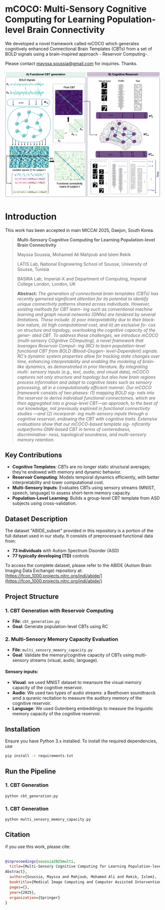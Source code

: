 # mCOCO: Multi-Sensory Cognitive Computing for Learning Population-level Brain Connectivity
We developed a novel framework called mCOCO which generates cognitively enhanced Connectional Brain Templates (CBTs) from a set of BOLD signals using a brain-inspired approach - Reservoir Computing-.

Please contact mayssa.soussia@gmail.com for inquiries. Thanks.


![Main Figure](Main_Figure.png)

# Introduction
This work  has been accepted in main MICCAI 2025, Daejon, South Korea. 


> **Multi-Sensory Cognitive Computing for Learning Population-level Brain Connectivity**
>
> Mayssa Soussia, Mohamed Ali Mahjoub and Islem Rekik
>
> LATIS Lab, National Engineering School of Sousse, University of Sousse, Tunisia
> 
> BASIRA Lab, Imperial-X and Department of Computing, Imperial College London, London, UK
>
> **Abstract:** *The generation of connectional brain templates (CBTs) has recently garnered significant attention for its potential to identify unique connectivity patterns shared across individuals. However, existing methods for CBT learn- ing such as conventional machine learning and graph neural networks (GNNs) are hindered by several limitations. These include: (i) poor interpretability due to their black-box nature, (ii) high computational cost, and iii) an exclusive fo- cus on structure and topology, overlooking the cognitive capacity of the gener- ated CBT. To address these challenges, we introduce mCOCO (multi-sensory COgnitive COmputing), a novel framework that leverages Reservoir Comput- ing (RC) to learn population-level functional CBT from BOLD (Blood-Oxygen- level-Dependent) signals. RC’s dynamic system properties allow for tracking state changes over time, enhancing interpretability and enabling the modeling of brain-like dynamics, as demonstrated in prior literature. By integrating multi- sensory inputs (e.g., text, audio, and visual data), mCOCO captures not only structure and topology but also how brain regions process information and adapt to cognitive tasks such as sensory processing, all in a computationally efficient manner. Our mCOCO framework consists of two phases: (1) mapping BOLD sig- nals into the reservoir to derive individual functional connectomes, which are then aggregated into a group-level CBT—an approach, to the best of our knowledge, not previously explored in functional connectivity studies —and (2) incorporat- ing multi-sensory inputs through a cognitive reservoir, endowing the CBT with cognitive traits. Extensive evaluations show that our mCOCO-based template sig- nificantly outperforms GNN-based CBT in terms of centeredness, discriminative- ness, topological soundness, and multi-sensory memory retention.*

## Key Contributions

- **Cognitive Templates**: CBTs are no longer static structural averages; they're endowed with memory and dynamic behavior.
- **Reservoir Computing**: Models temporal dynamics efficiently, with better interpretability and lower computational cost.
- **Multi-Sensory Inputs**: Evaluates CBTs using sensory streams (MNIST, speech, language) to assess short-term memory capacity.
- **Population-Level Learning**: Builds a group-level CBT template from ASD subjects using cross-validation.


## Dataset Description

The dataset "ABIDE_subset" provided in this repository is a portion of the full dataset used in our study. It consists of preprocessed functional data from:

- **73 individuals** with Autism Spectrum Disorder (ASD)
- **77 typically developing (TD)** controls
  
To access the complete dataset, please refer to the ABIDE (Autism Brain Imaging Data Exchange) repository at: [https://fcon_1000.projects.nitrc.org/indi/abide/](https://fcon_1000.projects.nitrc.org/indi/abide/)



## Project Structure

### 1. CBT Generation with Reservoir Computing

- **File**: `cbt_generation.py`
- **Goal**: Generate population-level CBTs using RC

### 2. Multi-Sensory Memory Capacity Evaluation

- **File**: `multi_sensory_memory_capacity.py`
- **Goal**: Validate the memory/cognitive capacity of CBTs using multi-sensory streams (visual, audio, language).

#### Sensory inputs: 
- **Visual**: we used MNIST dataset to meansure the visual memory capacity of the cognitive reservoir.
- **Audio**: We used two types of audio streams: a Beethoven soundtracck amd a quranic recitation to measure the auditory memory of the cognitive reservoir. 
- **Language**: We used Gutenberg embeddings to measure the linguistic memory capacity of the cognitive reservoir. 

## Installation

Ensure you have Python 3.x installed. To install the required dependencies, use

```bash
pip install -r requirements.txt
```


## Run the Pipeline

### 1. CBT Generation
```bash
python cbt_generation.py
```
### 1. CBT Generation
```bash
python multi_sensory_memory_capacity.py
```


## Citation 
if you use this work, please cite:
```bibtex

@inproceedings{soussia2025multi,
  title={Multi-Sensory Cognitive Computing for Learning Population-level Brain Connectivity
Abstract},
  author={Soussia, Mayssa and Mahjoub, Mohamed Ali and Rekik, Islem},
  booktitle={Medical Image Computing and Computer Assisted Intervention--MICCAI 2025: 28th International Conference, Daejon, Korea, September 23--28, 2025},
  pages={},
  year={2025},
  organization={Springer}
}


